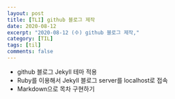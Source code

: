 ```yaml
---
layout: post
title: [TLI] github 블로그 제작
date: 2020-08-12
excerpt: "2020-08-12 (수) github 블로그 제작,"
category: [TIL]
tags: [til]
comments: false
---
```


- github 블로그 Jekyll 테마 적용
- Ruby를 이용해서 Jekyll 블로그 server를 localhost로 접속
- Markdown으로 목차 구현하기